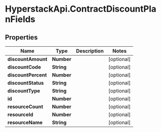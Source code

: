 # HyperstackApi.ContractDiscountPlanFields

## Properties

Name | Type | Description | Notes
------------ | ------------- | ------------- | -------------
**discountAmount** | **Number** |  | [optional] 
**discountCode** | **String** |  | [optional] 
**discountPercent** | **Number** |  | [optional] 
**discountStatus** | **String** |  | [optional] 
**discountType** | **String** |  | [optional] 
**id** | **Number** |  | [optional] 
**resourceCount** | **Number** |  | [optional] 
**resourceId** | **Number** |  | [optional] 
**resourceName** | **String** |  | [optional] 


